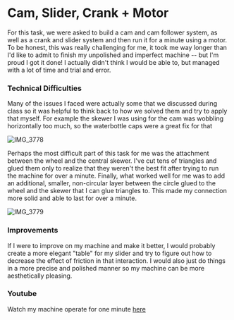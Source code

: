 # Cam, Slider, Crank + Motor


For this task, we were asked to build a cam and cam follower system, as well as a crank and slider system and then run it for a minute using a motor. To be honest, this was really challenging for me, it took me way longer than I'd like to admit to finish my unpolished and imperfect machine -- but I'm proud I got it done! I actually didn't think I would be able to, but managed with a lot of time and trial and error. 

### Technical Difficulties 
Many of the issues I faced were actually some that we discussed during class so it was helpful to think back to how we solved them and try to apply that myself. For example the skewer I was using for the cam was wobbling horizontally too much, so the waterbottle caps were a great fix for that

![IMG_3778](https://user-images.githubusercontent.com/57350290/216774306-e2c10e71-52ee-4815-b2ab-4616fb5aeb97.jpg)

Perhaps the most difficult part of this task for me was the attachment between the wheel and the central skewer. I've cut tens of triangles and glued them only to realize that they weren't the best fit after trying to run the machine for over a minute. Finally, what worked well for me was to add an additional, smaller, non-circular layer between the circle glued to the wheel and the skewer that I can glue triangles to. This made my connection more solid and able to last for over a minute. 

![IMG_3779](https://user-images.githubusercontent.com/57350290/216774466-c0902d37-ca22-4b53-96c1-2cd1cda1a972.jpg)


### Improvements
If I were to improve on my machine and make it better, I would probably create a more elegant "table" for my slider and try to figure out how to decrease the effect of friction in that interaction. I would also just do things in a more precise and polished manner so my machine can be more aesthetically pleasing. 

### Youtube
 
Watch my machine operate for one minute [here](https://youtu.be/ydXaO6JSEZ0)
